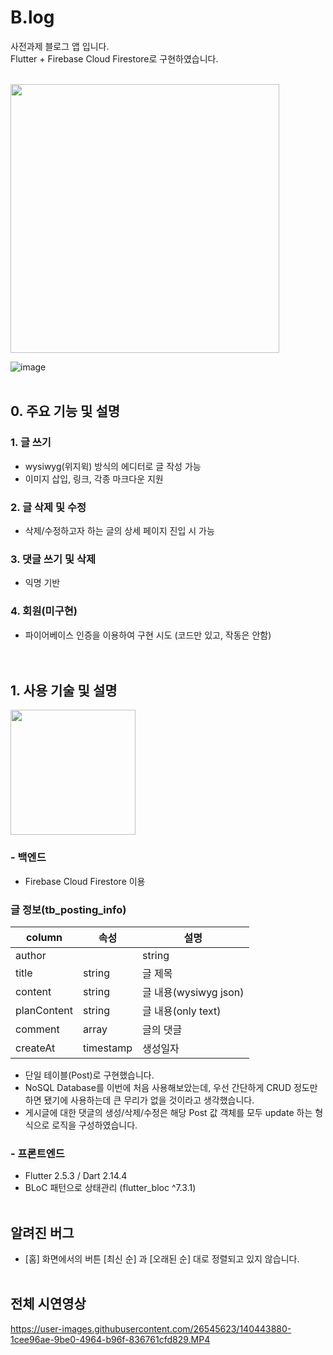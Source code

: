 # B.log 
사전과제 블로그 앱 입니다.  
Flutter + Firebase Cloud Firestore로 구현하였습니다.    
<br/>

<img src = "https://user-images.githubusercontent.com/26545623/140407192-8c3195c9-c38f-4868-a10d-45b5b41fbcab.gif" height="430">
  

![image](https://user-images.githubusercontent.com/26545623/140400690-d1375ea3-d5d3-49ec-87d1-3462cf71fe43.png)
<br/><br/>
## 0. 주요 기능 및 설명
### 1. 글 쓰기
- wysiwyg(위지윅) 방식의 에디터로 글 작성 가능
- 이미지 삽입, 링크, 각종 마크다운 지원  

### 2. 글 삭제 및 수정
- 삭제/수정하고자 하는 글의 상세 페이지 진입 시 가능 

### 3. 댓글 쓰기 및 삭제
- 익명 기반 

### 4. 회원(미구현)
- 파이어베이스 인증을 이용하여 구현 시도 (코드만 있고, 작동은 안함)
<br/><br/><br/>

## 1. 사용 기술 및 설명
<img src = "https://user-images.githubusercontent.com/26545623/140407424-bf287fce-6855-49b4-a074-fea7bd28ae14.png" height="200">

### - 백엔드
- Firebase Cloud Firestore 이용  <br/>
### 글 정보(tb_posting_info)
|column|속성|설명|
|------|---|---|
|author||string|글쓴이|
|title|string|글 제목|
|content|string|글 내용(wysiwyg json)|
|planContent|string|글 내용(only text)|
|comment|array|글의 댓글|
|createAt|timestamp|생성일자|

- 단일 테이블(Post)로 구현했습니다.
- NoSQL Database를 이번에 처음 사용해보았는데, 우선 간단하게 CRUD 정도만 하면 됐기에 사용하는데 큰 무리가 없을 것이라고 생각했습니다.
- 게시글에 대한 댓글의 생성/삭제/수정은 해당 Post 값 객체를 모두 update 하는 형식으로 로직을 구성하였습니다.

### - 프론트엔드
- Flutter 2.5.3 / Dart 2.14.4
- BLoC 패턴으로 상태관리 (flutter_bloc ^7.3.1)
<br/><br/>

## 알려진 버그
- [홈] 화면에서의 버튼 [최신 순] 과 [오래된 순] 대로 정렬되고 있지 않습니다.
<br/><br/>

## 전체 시연영상
https://user-images.githubusercontent.com/26545623/140443880-1cee96ae-9be0-4964-b96f-836761cfd829.MP4




